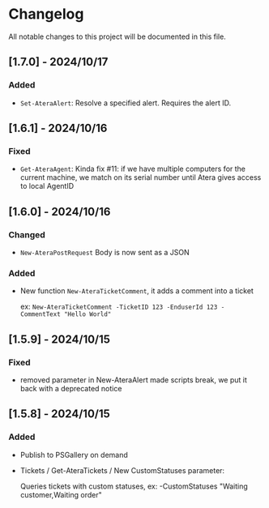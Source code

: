 # Changelog

All notable changes to this project will be documented in this file.

## [1.7.0] - 2024/10/17
### Added
-  `Set-AteraAlert`: Resolve a specified alert. Requires the alert ID.

## [1.6.1] - 2024/10/16
### Fixed
-  `Get-AteraAgent`: Kinda fix #11: if we have multiple computers for the current machine, we match on its serial number until Atera gives access to local AgentID

## [1.6.0] - 2024/10/16
### Changed
- `New-AteraPostRequest` Body is now sent as a JSON
### Added
- New function `New-AteraTicketComment`, it adds a comment into a ticket

  ex: `New-AteraTicketComment -TicketID 123 -EnduserId 123 -CommentText "Hello World"`

## [1.5.9] - 2024/10/15
### Fixed
-  removed parameter in New-AteraAlert made scripts break, we put it back with a deprecated notice

## [1.5.8] - 2024/10/15
### Added
- Publish to PSGallery on demand
- Tickets / Get-AteraTickets / New CustomStatuses parameter:

    Queries tickets with custom statuses, ex: -CustomStatuses "Waiting customer,Waiting order"
